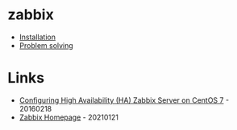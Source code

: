 # zabbix

* [Installation](install.md)
* [Problem solving](problem.md)

# Links

* [Configuring High Availability (HA) Zabbix Server on CentOS 7](https://ericsysmin.com/2016/02/18/configuring-high-availability-ha-zabbix-server-on-centos-7/) - 20160218
* [Zabbix Homepage](https://www.zabbix.com/) - 20210121
